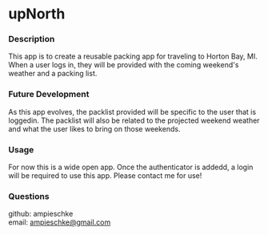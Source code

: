 
  # upNorth
  

  ### Description
  This app is to create a reusable packing app for traveling to Horton Bay, MI. When a user logs in, they will be provided with the coming weekend's weather and a packing list.


### Future Development
As this app evolves, the packlist provided will be specific to the user that is loggedin. The packlist will also be related to the projected weekend weather and what the user likes to bring on those weekends.

  ### Usage
  For now this is a wide open app. Once the authenticator is addedd, a login will be required to use this app. Please contact me for use!

  ### Questions
  github: ampieschke <br>
  email: ampieschke@gmail.com
  